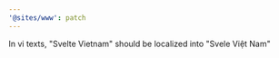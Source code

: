 ```yaml
---
'@sites/www': patch
---
```


In vi texts, "Svelte Vietnam" should be localized into "Svele Việt Nam"
